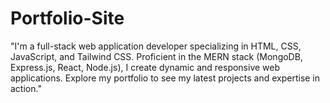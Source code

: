 # Portfolio-Site
"I'm a full-stack web application developer specializing in HTML, CSS, JavaScript, and Tailwind CSS. Proficient in the MERN stack (MongoDB, Express.js, React, Node.js), I create dynamic and responsive web applications. Explore my portfolio to see my latest projects and expertise in action."

